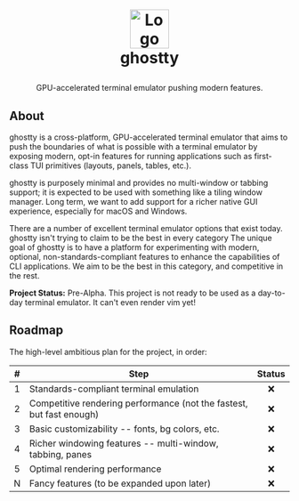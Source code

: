 <!-- LOGO -->
<h1>
<p align="center">
  <img src="https://user-images.githubusercontent.com/1299/161641319-7778cc19-a69a-4041-8cdf-8aad9ce1ffe3.png" alt="Logo" width="70">
  <br>ghostty
</h1>
  <p align="center">
    GPU-accelerated terminal emulator pushing modern features.
    <br />
    </p>
</p> 

## About

ghostty is a cross-platform, GPU-accelerated terminal emulator that aims to
push the boundaries of what is possible with a terminal emulator by exposing
modern, opt-in features for running applications such as first-class TUI
primitives (layouts, panels, tables, etc.).

ghostty is purposely minimal and provides no multi-window or tabbing support;
it is expected to be used with something like a tiling window manager. Long
term, we want to add support for a richer native GUI experience, especially
for macOS and Windows.

There are a number of excellent terminal emulator options that exist
today. ghostty isn't trying to claim to be the best in every category 
The unique goal of ghostty is to have a platform for experimenting with modern, optional,
non-standards-compliant features to enhance the capabilities of CLI
applications. We aim to be the best in this category, and competitive
in the rest.

**Project Status:** Pre-Alpha. This project is not ready to be used as a
day-to-day terminal emulator. It can't even render vim yet!

## Roadmap

The high-level ambitious plan for the project, in order:

| # | Step | Status |
|:---:|------|:------:|
| 1 | Standards-compliant terminal emulation     | ❌ |
| 2 | Competitive rendering performance (not the fastest, but fast enough) | ❌ | 
| 3 | Basic customizability -- fonts, bg colors, etc. | ❌ | 
| 4 | Richer windowing features -- multi-window, tabbing, panes | ❌ | 
| 5 | Optimal rendering performance | ❌ | 
| N | Fancy features (to be expanded upon later) | ❌ | 
